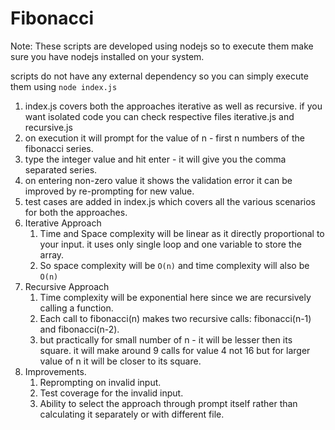 # Fibonacci

Note: These scripts are developed using nodejs so to execute them make sure you have nodejs installed on your system.

scripts do not have any external dependency so you can simply execute them using `node index.js`

1. index.js covers both the approaches iterative as well as recursive. if you want isolated code you can check respective files iterative.js and recursive.js
2. on execution it will prompt for the value of n - first n numbers of the fibonacci series.
3. type the integer value and hit enter - it will give you the comma separated series.
4. on entering non-zero value it shows the validation error it can be improved by re-prompting for new value.
5. test cases are added in index.js which covers all the various scenarios for both the approaches.
6. Iterative Approach
   1. Time and Space complexity will be linear as it directly proportional to your input. it uses only single loop and one variable to store the array.
   2. So space complexity will be `O(n)` and time complexity will also be `O(n)`
7. Recursive Approach
   1. Time complexity will be exponential here since we are recursively calling a function.
   2. Each call to fibonacci(n) makes two recursive calls: fibonacci(n-1) and fibonacci(n-2).
   3. but practically for small number of n - it will be lesser then its square. it will make around 9 calls for value 4 not 16 but for larger value of n it will be closer to its square.
8. Improvements.
   1. Reprompting on invalid input.
   2. Test coverage for the invalid input.
   3. Ability to select the approach through prompt itself rather than calculating it separately or with different file.
